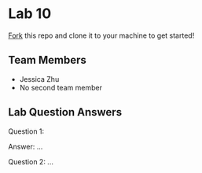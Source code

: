 # Lab 10
[Fork](https://docs.github.com/en/get-started/quickstart/fork-a-repo) this repo and clone it to your machine to get started!

## Team Members
- Jessica Zhu
- No second team member

## Lab Question Answers

Question 1: 

Answer: ...

Question 2: ...
